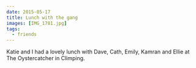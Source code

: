 ```yaml
---
date: 2015-05-17
title: Lunch with the gang
images: [IMG_1781.jpg]
tags:
  - friends
---
```

Katie and I had a lovely lunch with Dave, Cath, Emily, Kamran and Ellie at The Oystercatcher in Climping.